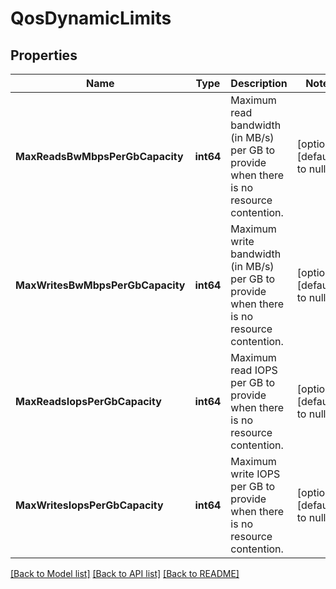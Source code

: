# QosDynamicLimits

## Properties
Name | Type | Description | Notes
------------ | ------------- | ------------- | -------------
**MaxReadsBwMbpsPerGbCapacity** | **int64** | Maximum read bandwidth (in MB/s) per GB to provide when there is no resource contention. | [optional] [default to null]
**MaxWritesBwMbpsPerGbCapacity** | **int64** | Maximum write bandwidth (in MB/s) per GB to provide when there is no resource contention. | [optional] [default to null]
**MaxReadsIopsPerGbCapacity** | **int64** | Maximum read IOPS per GB to provide when there is no resource contention. | [optional] [default to null]
**MaxWritesIopsPerGbCapacity** | **int64** | Maximum write IOPS per GB to provide when there is no resource contention. | [optional] [default to null]

[[Back to Model list]](../README.md#documentation-for-models) [[Back to API list]](../README.md#documentation-for-api-endpoints) [[Back to README]](../README.md)

